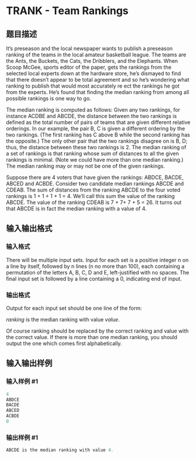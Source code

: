 # TRANK - Team Rankings

## 题目描述

It’s preseason and the local newspaper wants to publish a preseason ranking of the teams in the local amateur basketball league. The teams are the Ants, the Buckets, the Cats, the Dribblers, and the Elephants. When Scoop McGee, sports editor of the paper, gets the rankings from the selected local experts down at the hardware store, he’s dismayed to find that there doesn’t appear to be total agreement and so he’s wondering what ranking to publish that would most accurately re ect the rankings he got from the experts. He’s found that finding the median ranking from among all possible rankings is one way to go.

The median ranking is computed as follows: Given any two rankings, for instance ACDBE and ABCDE, the distance between the two rankings is defined as the total number of pairs of teams that are given different relative orderings. In our example, the pair B, C is given a different ordering by the two rankings. (The first ranking has C above B while the second ranking has the opposite.) The only other pair that the two rankings disagree on is B, D; thus, the distance between these two rankings is 2. The median ranking of a set of rankings is that ranking whose sum of distances to all the given rankings is minimal. (Note we could have more than one median ranking.) The median ranking may or may not be one of the given rankings.

Suppose there are 4 voters that have given the rankings: ABDCE, BACDE, ABCED and ACBDE. Consider two candidate median rankings ABCDE and CDEAB. The sum of distances from the ranking ABCDE to the four voted rankings is 1 + 1 + 1 + 1 = 4. We’ll call this sum the value of the ranking ABCDE. The value of the ranking CDEAB is 7 + 7+ 7 + 5 = 26. It turns out that ABCDE is in fact the median ranking with a value of 4.

## 输入输出格式

### 输入格式

There will be multiple input sets. Input for each set is a positive integer n on a line by itself, followed by n lines (n no more than 100), each containing a permutation of the letters A, B, C, D and E, left-justified with no spaces. The final input set is followed by a line containing a 0, indicating end of input.

### 输出格式

Output for each input set should be one line of the form:

_ranking_ is the median ranking with value _value_.

Of course ranking should be replaced by the correct ranking and value with the correct value. If there is more than one median ranking, you should output the one which comes first alphabetically.

## 输入输出样例

### 输入样例 #1

```cpp
4
ABDCE
BACDE
ABCED
ACBDE
0
```


### 输出样例 #1

```cpp
ABCDE is the median ranking with value 4.
```


